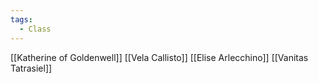 ```yaml
---
tags:
  - Class
---
```

[[Katherine of Goldenwell]] [[Vela Callisto]] [[Elise Arlecchino]] [[Vanitas Tatrasiel]]